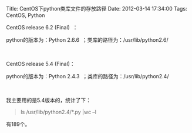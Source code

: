 Title: CentOS下python类库文件的存放路径
Date: 2012-03-14 17:34:00
Tags: CentOS, Python


CentOS release 6.2 (Final)  ：

python的版本为：Python 2.6.6  ；类库的路径为：/usr/lib/python2.6/

 

CentOS release 5.4 (Final)：

python的版本为：Python 2.4.3  ；类库的路径为：/usr/lib/python2.4/ 

 

我主要用的是5.4版本的，统计了下：

> ls /usr/lib/python2.4/*.py |wc –l 

有189个。
